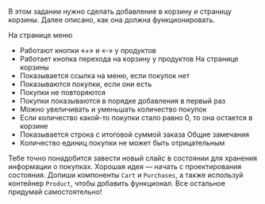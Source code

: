 В этом задании нужно сделать добавление в корзину и страницу корзины.
Далее описано, как она должна функционировать.

На странице меню

- Работают кнопки «+» и «-» у продуктов
- Работает кнопка перехода на корзину у продуктов
  На странице корзины
- Показывается ссылка на меню, если покупок нет
- Показываются покупки, если они есть
- Покупки не повторяются
- Покупки показываются в порядке добавления в первый раз
- Можно увеличивать и уменьшать количество покупок
- Если количество какой-то покупки стало равно 0, то она остается в корзине
- Показывается строка с итоговой суммой заказа
  Общие замечания
- Количество единиц покупки не может быть отрицательным

Тебе точно понадобится завести новый слайс в состоянии для хранения информации о покупках.
Хорошая идея — начать с проектирования состояния.
Допиши компоненты `Cart` и `Purchases`, а также используй контейнер `Product`, чтобы добавить функционал.
Все остальное придумай самостоятельно!
